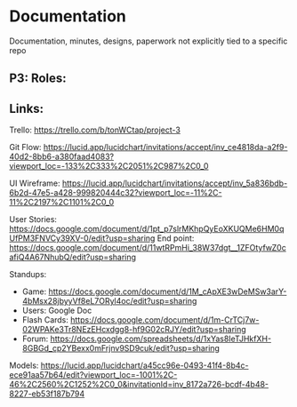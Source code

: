 # Documentation
Documentation, minutes, designs, paperwork not explicitly tied to a specific repo

## P3: Roles:


## Links:
 Trello: https://trello.com/b/tonWCtap/project-3
 
 Git Flow: https://lucid.app/lucidchart/invitations/accept/inv_ce4818da-a2f9-40d2-8bb6-a380faad4083?viewport_loc=-133%2C333%2C2051%2C987%2C0_0
 
 UI Wireframe: https://lucid.app/lucidchart/invitations/accept/inv_5a836bdb-6b2d-47e5-a428-999820444c32?viewport_loc=-11%2C-11%2C2197%2C1101%2C0_0
 
 User Stories:  https://docs.google.com/document/d/1pt_p7slrMKhpQyEoXKUQMe6HM0qUfPM3FNVCy39XV-0/edit?usp=sharing
 End point: https://docs.google.com/document/d/11wtRPmHi_38W37dgt__1ZFOtyfwZ0cafiQ4A67NhubQ/edit?usp=sharing
 
 Standups: 
 - Game: https://docs.google.com/document/d/1M_cApXE3wDeMSw3arY-4bMsx28jbyyVf8eL7ORyl4oc/edit?usp=sharing
 - Users: Google Doc
 - Flash Cards: https://docs.google.com/document/d/1m-CrTCj7w-02WPAKe3Tr8NEzEHcxdgg8-hf9G02cRJY/edit?usp=sharing
 - Forum: https://docs.google.com/spreadsheets/d/1xYas8IeTJHkfXH-8GBGd_cp2YBexx0mFrjnv9SD9cuk/edit?usp=sharing
 
 Models: https://lucid.app/lucidchart/a45cc96e-0493-41f4-8b4c-ece91aa57b64/edit?viewport_loc=-1001%2C-46%2C2560%2C1252%2C0_0&invitationId=inv_8172a726-bcdf-4b48-8227-eb53f187b794
 

 
